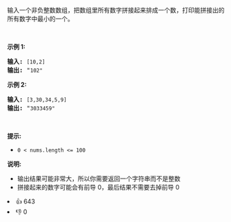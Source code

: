 <p>输入一个非负整数数组，把数组里所有数字拼接起来排成一个数，打印能拼接出的所有数字中最小的一个。</p>

<p>&nbsp;</p>

<p><strong>示例 1:</strong></p>

<pre><strong>输入:</strong> <span><code>[10,2]</code></span>
<strong>输出:</strong> "<span><code>102"</code></span></pre>

<p><strong>示例&nbsp;2:</strong></p>

<pre><strong>输入:</strong> <span><code>[3,30,34,5,9]</code></span>
<strong>输出:</strong> "<span><code>3033459"</code></span></pre>

<p>&nbsp;</p>

<p><strong>提示:</strong></p>

<ul> 
 <li><code>0 &lt; nums.length &lt;= 100</code></li> 
</ul>

<p><strong>说明: </strong></p>

<ul> 
 <li>输出结果可能非常大，所以你需要返回一个字符串而不是整数</li> 
 <li>拼接起来的数字可能会有前导 0，最后结果不需要去掉前导 0</li> 
</ul>

<div><li>👍 643</li><li>👎 0</li></div>